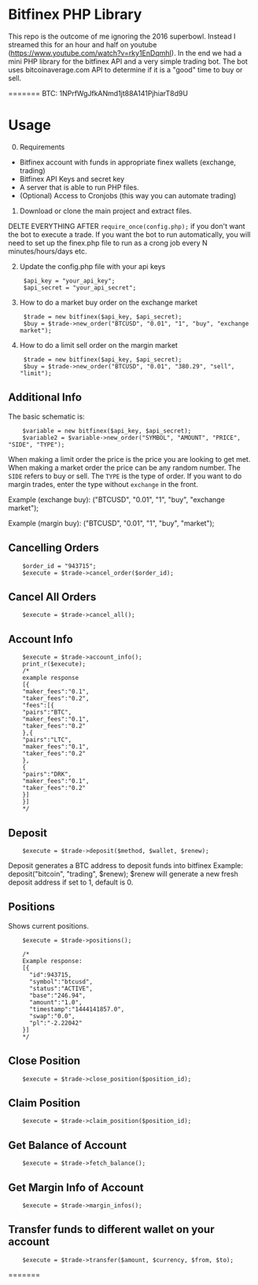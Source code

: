 # Bitfinex PHP Library

This repo is the outcome of me ignoring the 2016 superbowl. Instead I streamed this for an hour and half on youtube (https://www.youtube.com/watch?v=rky1EnDqmhI). 
In the end we had a mini PHP library for the bitfinex API and a very simple trading bot. The bot uses bitcoinaverage.com API to determine if it 
is a "good" time to buy or sell. 


=======
BTC:  1NPrfWgJfkANmd1jt88A141PjhiarT8d9U


# Usage
0. Requirements

 * Bitfinex account with funds in appropriate finex wallets (exchange, trading)
 * Bitfinex API Keys and secret key
 * A server that is able to run PHP files. 
 * (Optional) Access to Cronjobs (this way you can automate trading)

1. Download or clone the main project and extract files.

DELTE EVERYTHING AFTER `require_once(config.php);` if you don't want the bot to execute a trade. 
If you want the bot to run automatically, you will need to set up the finex.php file to run as a crong job every N minutes/hours/days etc. 

2. Update the config.php file with your api keys

        $api_key = "your_api_key";
		$api_secret = "your_api_secret";


3. How to do a market buy order on the exchange market

        $trade = new bitfinex($api_key, $api_secret);
		$buy = $trade->new_order("BTCUSD", "0.01", "1", "buy", "exchange market");

4. How to do a limit sell order on the margin market

		$trade = new bitfinex($api_key, $api_secret);
		$buy = $trade->new_order("BTCUSD", "0.01", "380.29", "sell", "limit");


## Additional Info

The basic schematic is: 

		$variable = new bitfinex($api_key, $api_secret);
		$variable2 = $variable->new_order("SYMBOL", "AMOUNT", "PRICE", "SIDE", "TYPE");
		
When making a limit order the price is the price you are looking to get met. When making a market order the price can be any random number. 
The `SIDE` refers to buy or sell. The `TYPE` is the type of order. If you want to do margin trades, enter the type without `exchange` in the front. 

Example (exchange buy):
		("BTCUSD", "0.01", "1", "buy", "exchange market");
		
Example (margin buy):
		("BTCUSD", "0.01", "1", "buy", "market");
		
## Cancelling Orders
		
		$order_id = "943715";
		$execute = $trade->cancel_order($order_id);
		
## Cancel All Orders
		
		$execute = $trade->cancel_all();		
		
		
## Account Info
		
		$execute = $trade->account_info();
		print_r($execute);
		/*
	    example response
	    [{
	    "maker_fees":"0.1",
	    "taker_fees":"0.2",
		"fees":[{
		"pairs":"BTC",
		"maker_fees":"0.1",
		"taker_fees":"0.2"
	    },{
		"pairs":"LTC",
		"maker_fees":"0.1",
		"taker_fees":"0.2"
	    },
	    {
		"pairs":"DRK",
		"maker_fees":"0.1",
		"taker_fees":"0.2"
		}]
	    }]
	    */

## Deposit
		
		$execute = $trade->deposit($method, $wallet, $renew);
		
Deposit generates a BTC address to deposit funds into bitfinex
Example: deposit("bitcoin", "trading", $renew);
$renew will generate a new fresh deposit address if set to 1, default is 0.

## Positions
Shows current positions.
		
		$execute = $trade->positions();

		/*
		Example response:
		[{
		  "id":943715,
		  "symbol":"btcusd",
		  "status":"ACTIVE",
		  "base":"246.94",
		  "amount":"1.0",
		  "timestamp":"1444141857.0",
		  "swap":"0.0",
		  "pl":"-2.22042"
		}]
		*/
   
	
## Close Position
		
		$execute = $trade->close_position($position_id);	


## Claim Position
		
		$execute = $trade->claim_position($position_id);	
				

## Get Balance of Account
		
		$execute = $trade->fetch_balance();				


## Get Margin Info of Account
		
		$execute = $trade->margin_infos();


## Transfer funds to different wallet on your account
		
		$execute = $trade->transfer($amount, $currency, $from, $to);		
		
		
=======
		

